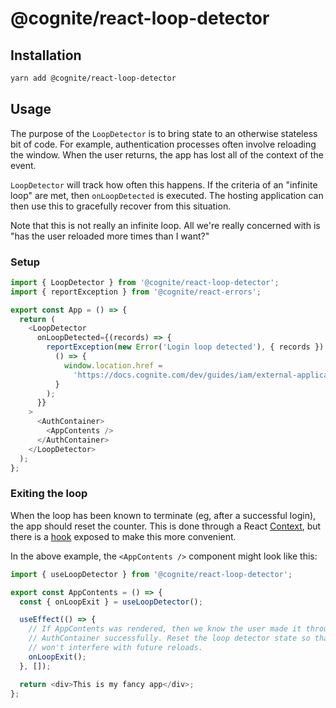# @cognite/react-loop-detector

## Installation

```sh
yarn add @cognite/react-loop-detector
```

## Usage

The purpose of the `LoopDetector` is to bring state to an otherwise stateless bit of code.
For example, authentication processes often involve reloading the window.
When the user returns, the app has lost all of the context of the event.

`LoopDetector` will track how often this happens.
If the criteria of an "infinite loop" are met, then `onLoopDetected` is executed.
The hosting application can then use this to gracefully recover from this situation.

Note that this is not really an infinite loop.
All we're really concerned with is "has the user reloaded more times than I want?"

### Setup

```js
import { LoopDetector } from '@cognite/react-loop-detector';
import { reportException } from '@cognite/react-errors';

export const App = () => {
  return (
    <LoopDetector
      onLoopDetected={(records) => {
        reportException(new Error('Login loop detected'), { records }).finally(
          () => {
            window.location.href =
              'https://docs.cognite.com/dev/guides/iam/external-application.html';
          }
        );
      }}
    >
      <AuthContainer>
        <AppContents />
      </AuthContainer>
    </LoopDetector>
  );
};
```

### Exiting the loop

When the loop has been known to terminate (eg, after a successful login), the app should reset the counter.
This is done through a React [Context], but there is a [hook] exposed to make this more convenient.

In the above example, the `<AppContents />` component might look like this:

```js
import { useLoopDetector } from '@cognite/react-loop-detector';

export const AppContents = () => {
  const { onLoopExit } = useLoopDetector();

  useEffect(() => {
    // If AppContents was rendered, then we know the user made it through the
    // AuthContainer successfully. Reset the loop detector state so that it
    // won't interfere with future reloads.
    onLoopExit();
  }, []);

  return <div>This is my fancy app</div>;
};
```

[context]: https://reactjs.org/docs/context.html
[hook]: https://reactjs.org/docs/hooks-intro.html
